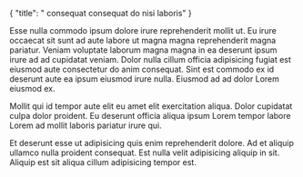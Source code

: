 {
  "title": " consequat consequat do nisi laboris"
}

Esse nulla commodo ipsum dolore irure reprehenderit mollit ut. Eu irure occaecat sit sunt ad aute labore ut magna magna reprehenderit magna pariatur. Veniam voluptate laborum magna magna in ea deserunt ipsum irure ad ad cupidatat veniam. Dolor nulla cillum officia adipisicing fugiat est eiusmod aute consectetur do anim consequat. Sint est commodo ex id deserunt aute ea ipsum eiusmod irure nulla. Eiusmod ad ad dolor Lorem eiusmod ex.

Mollit qui id tempor aute elit eu amet elit exercitation aliqua. Dolor cupidatat culpa dolor proident. Eu deserunt officia aliqua ipsum Lorem tempor labore Lorem ad mollit laboris pariatur irure qui.

Et deserunt esse ut adipisicing quis enim reprehenderit dolore. Ad et aliquip ullamco nulla proident consequat. Est nulla velit adipisicing aliquip in sit. Aliquip est sit aliqua cillum adipisicing tempor est.